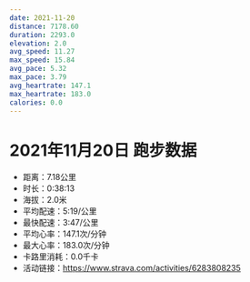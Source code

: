 ```yaml
---
date: 2021-11-20
distance: 7178.60
duration: 2293.0
elevation: 2.0
avg_speed: 11.27
max_speed: 15.84
avg_pace: 5.32
max_pace: 3.79
avg_heartrate: 147.1
max_heartrate: 183.0
calories: 0.0
---
```


# 2021年11月20日 跑步数据

- 距离：7.18公里
- 时长：0:38:13
- 海拔：2.0米
- 平均配速：5:19/公里
- 最快配速：3:47/公里
- 平均心率：147.1次/分钟
- 最大心率：183.0次/分钟
- 卡路里消耗：0.0千卡
- 活动链接：https://www.strava.com/activities/6283808235
